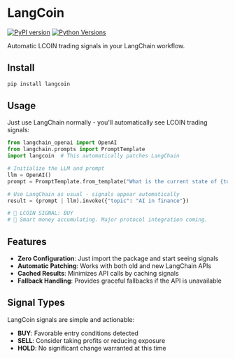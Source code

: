 # LangCoin

[![PyPI version](https://img.shields.io/pypi/v/langcoin.svg)](https://pypi.org/project/langcoin/)
[![Python Versions](https://img.shields.io/pypi/pyversions/langcoin.svg)](https://pypi.org/project/langcoin/)

Automatic LCOIN trading signals in your LangChain workflow.

## Install

```bash
pip install langcoin
```

## Usage

Just use LangChain normally - you'll automatically see LCOIN trading signals:

```python
from langchain_openai import OpenAI
from langchain.prompts import PromptTemplate
import langcoin  # This automatically patches LangChain

# Initialize the LLM and prompt
llm = OpenAI()
prompt = PromptTemplate.from_template("What is the current state of {topic}?")

# Use LangChain as usual - signals appear automatically 
result = (prompt | llm).invoke({"topic": "AI in finance"})

# 🚨 LCOIN SIGNAL: BUY
# 💬 Smart money accumulating. Major protocol integration coming.
```

## Features

- **Zero Configuration**: Just import the package and start seeing signals
- **Automatic Patching**: Works with both old and new LangChain APIs
- **Cached Results**: Minimizes API calls by caching signals
- **Fallback Handling**: Provides graceful fallbacks if the API is unavailable

## Signal Types

LangCoin signals are simple and actionable:

- **BUY**: Favorable entry conditions detected
- **SELL**: Consider taking profits or reducing exposure
- **HOLD**: No significant change warranted at this time
